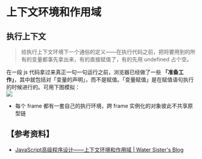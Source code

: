 # 上下文环境和作用域

## 执行上下文
> 给执行上下文环境下一个通俗的定义——在执行代码之前，把将要用到的所有的变量都事先拿出来，有的直接赋值了，有的先用 undefined 占个空。

在一段 js 代码拿过来真正一句一句运行之前，浏览器已经做了一些 **「准备工作」**，其中就包括对「变量的声明」，而不是赋值。「变量赋值」是在赋值语句执行的时候进行的。可用下图模拟：  
![](http://qiniu.geekxia.com/15112629006854.jpg)


 - 每个 frame 都有一套自己的执行环境，跨 frame 实例化的对象彼此不共享原型链
 
## 【参考资料】

- [JavaScript高级程序设计——上下文环境和作用域 | Water Sister's Blog](http://www.cduyzh.com/js-context/)


